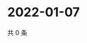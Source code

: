 # 2022-01-07

共 0 条

<!-- BEGIN WEIBO -->
<!-- 最后更新时间 Fri Jan 07 2022 03:12:29 GMT+0800 (China Standard Time) -->

<!-- END WEIBO -->
